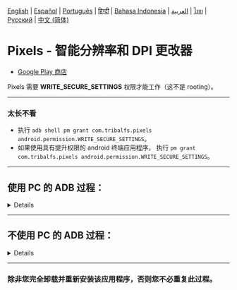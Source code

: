 [English](../../README.md) | [Español](../es/README.md) | [Português](../pt/README.md) | [हिन्दी](../hi/README.md)
| [Bahasa Indonesia](../in/README.md) | [العربية](../ar/README.md) | [ไทย](../th/README.md)
| [Русский](../ru/README.md) | [中文 (简体)](README.md)

# Pixels - 智能分辨率和 DPI 更改器

* [Google Play 商店](https://play.google.com/store/apps/details?id=com.tribalfs.pixels)

Pixels 需要 **WRITE_SECURE_SETTINGS** 权限才能工作（这不是 rooting）。

----------------------

### 太长不看

* 执行 `adb shell pm grant com.tribalfs.pixels android.permission.WRITE_SECURE_SETTINGS`。
* 如果使用具有提升权限的 android 终端应用程序，
  执行 `pm grant com.tribalfs.pixels android.permission.WRITE_SECURE_SETTINGS`。

----------------------

使用 PC 的 ADB 过程：
----------------------

<details>

### 1. 在手机设置中启用开发者模式

<details>

* 进入“设置” > “关于手机” > “软件信息”，然后多次点按“内部版本号”
  直到启用开发者模式。

  <img src="res/about_phone.jpg" width=320 height=640 alt="关于手机">

</details>

### 2. 启用 USB 调试

<details>

* 进入“设置” > “开发者选项”（在
  旧版 android 上可以是“设置” > “系统” > “开发者选项”），向下滚动并找到“USB 调试”选项。

  <img src="res/usb_debugging.jpg" width=320 height=640 alt="adb">

#### 某些设备（如 MIUI）的注意事项：

* 如果“开发者选项”中存在“USB 调试（安全设置）”，也请打开。

* 如果“开发者选项”中存在“禁用权限监控”选项，请打开。需要重新启动。

</details>

### 3. 在您的计算机上下载 ADB

<details>

* 将 ADB (platform-tools) 下载到您的计算机：
  [Windows 版](https://dl.google.com/android/repository/platform-tools-latest-windows.zip) |
  [Mac 版](https://dl.google.com/android/repository/platform-tools-latest-darwin.zip) |
  [Linux 版](https://dl.google.com/android/repository/platform-tools-latest-linux.zip)

* 解压缩下载的 zip 文件。

</details>

### 4. 导航到

您在 Windows 资源管理器或 Finder(macOS) 中解压缩的 `platform-tools` 文件夹

### 5. 打开命令行界面

<details>

#### 对于 Windows：打开 CMD

* 在地址栏中键入 `cmd` 并按 Enter。这将打开 Windows 命令提示符
  应用程序。

![opening_cmd](../../docs/en/res/opening_cmd.png)

#### 对于 macOS：打开终端

* 从启动台搜索“终端”并运行它。

* 运行 `sudo -s` 并输入您的用户密码。**终端不会显示您
  键入的字符数，它将保持空白。**

* 运行 `export PATH=.:$PATH`

**否则，您将收到 `adb: command not found` 错误。**

</details>

### 6. 将手机连接到计算机

<details>

* 如果是第一次在 USB 上连接
  调试模式，您的手机将提示“允许 USB 调试”。点按“允许”或“确定”。
* 您可以选中“始终允许从此计算机”（请在
  本教程末尾查看有关保持启用 USB 调试的说明）。

  <img src="res/usb_debugging_prompt.jpg" width=320 height=640 alt="adb prompt">

* 通过输入以下命令并按 Enter 来检查连接。如果连接成功，它应该会显示您的
  设备 ID。

```adb devices```

![6](../../docs/en/res/adb_devices.png)

#### 对于 macOS：  ```./adb devices ```

* 如果您的设备无法连接到您的计算机，请尝试将其连接到其他 USB 端口和/或
  使用不同的 USB 数据线。如果仍然无法连接，则您的计算机可能缺少
  您手机的 USB 驱动程序。
  在此处[下载 OEM USB 驱动程序](https://developer.android.com/studio/run/oem-usb#Drivers)。
  安装后，重新启动您的 PC 并重做第 6 步。

</details>

### 7. 实际授予 Pixels WRITE_SECURE_SETTINGS 权限

<details>

* 连接成功后，输入以下命令并按 Enter。您可以复制
  下面的命令。如果命令执行正确，它将返回空白。

```adb shell pm grant com.tribalfs.pixels android.permission.WRITE_SECURE_SETTINGS```

* 如果提示 `adb.exe: more than one device/emulator...`，请改为执行以下命令：

>
```adb -s [device Id shown in step 6] shell pm grant com.tribalfs.pixels android.permission.WRITE_SECURE_SETTINGS```

![6](../../docs/en/res/write_secure_settings.png)

#### 对于 macOS：

```./adb shell pm grant com.tribalfs.pixels android.permission.WRITE_SECURE_SETTINGS ```

#### MIUI、OnePlus 和其他一些设备的注意事项

如果您收到 `java.lang.SecurityException: grantRuntimePermission` 错误，请按照以下步骤操作：

1. 进入“设置” > “开发者选项”（可以是“设置” > “系统” > “开发者选项”）
2. 向下滚动并启用 **USB 调试（安全设置）**
3. 如果出现任何“警告对话框”，请按照其步骤进行操作。
4. 重新启动您的设备并重试第 7 节的步骤。

**就是这样！**
</details>

#### 您现在可以禁用 USB 调试设置

* **重要提示**：如果您想在您的
  设备上尝试可能会使系统崩溃的奇异屏幕分辨率，请保持启用 USB 调试。应在
  步骤 6 中选中“始终允许从此计算机”。重置屏幕分辨率的 ADB 命令：`adb shell wm size reset`
  和 `adb shell wm density reset`。

* 如果您不需要 USB 调试，您现在可以禁用 USB 调试设置以避免潜在的
  不必要的访问。

* 进入“设置” > “开发者选项”，向下滚动一页并 **禁用** “USB 调试”选项。

----------------------
[视频指南](https://youtu.be/hKxc8wqanxA)

----------------------
</details>

----------------------
不使用 PC 的 ADB 过程：
----------------------
<details>

### 选项 1：您可以安装 [Shizuku](https://play.google.com/store/apps/details?id=moe.shizuku.privileged.api)

并按照其提供的指南激活它。然后返回“Pixels”应用以通过
应用分辨率来授予其权限。

### 选项 2：您可以安装 [LADB](https://github.com/tribalfs/LADB/releases)

并按照其设置指南执行以下命令：

`pm grant com.tribalfs.pixels android.permission.WRITE_SECURE_SETTINGS`

注意：这需要连接到 wifi 网络。如果出现 java.lang.SecurityException，请检查
上面的步骤 2 中的注意事项。重要提示：LADB 有时需要尝试几次才能使其工作，并且它可能
无法在所有
设备上工作。

</details>



----------------------

### 除非您完全卸载并重新安装该应用程序，否则您不必重复此过程。
